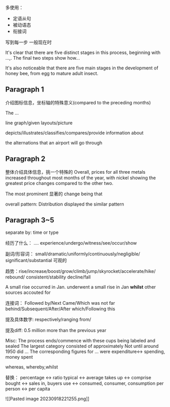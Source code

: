 多使用：
* 定语从句
* 被动语态
* 衔接词

写到每一步
一般现在时

It's clear that there are five distinct stages in this process, beginning with ...,. The final two steps show how...

It's also noticeable that there are five main stages in the development of honey bee, from egg to mature adult insect.

## Paragraph 1
介绍图标信息，坐标轴的特殊意义(compared to the preceding months)


The ... 

line graph/given layouts/picture

depicts/illustrates/classifies/compares/provide information about

the alternations that an airport will go through
## Paragraph 2
整体介绍具体信息，挑一个特殊的
Overall, prices for all three metals increased throughout most months of the year, with nickel showing the greatest price changes compared to the other two.

The most prominent 显著的 change being that

overall pattern:
Distribution displayed the similar pattern

## Paragraph 3~5
separate by: time or type




经历了什么：
....
experience/undergo/witness/see/occur/show

副词/形容词：
small/dramatic/uniformly/continuously/negligible/ significant/substantial 可观的

趋势：rise/increase/boost/grow/climb/jump/skyrocket/accelerate/hike/
rebound/
consistent/stability 
decline/fall

A small rise occurred in Jan.
underwent a small rise in Jan
**whilst** other sources accouted for


连接词：
Followed by/Next Came/Which was not far behind/Subsequent/After/After which/Following this

提及具体数字:
respectively/ranging from/


提及diff:
0.5 million more than the previous year


Misc:
The process ends/commence with these cups being labeled and sealed
The largest category consisted of
approximately
Not until around 1950 did ...
The corresponding figures for ... were 
expenditure<-> spending, money spent

whereas, whereby,whilst

替换：
percentage <-> ratio
typical <-> average
takes up <-> comprise
bought <-> sales in, buyers
use <-> consumed, consumer, consumption
per person <-> per capita

![[Pasted image 20230918221255.png]]